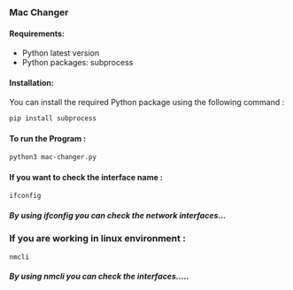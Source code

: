 ### Mac Changer

#### Requirements:
    
- Python latest version
- Python packages: subprocess

#### Installation:

You can install the required Python package using the following command :

```bash
pip install subprocess
```
#### To run the Program :

```bash
python3 mac-changer.py
```

#### If you want to check the interface name :

```
ifconfig
```
##### By using ifconfig you can check the network interfaces...

### If you are working in linux environment :

```
nmcli
```

##### By using nmcli you can check the interfaces.....
